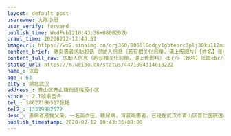 ```yaml
---
layout: default_post
username: 大陈小思
user_verify: forward
publish_time: WedFeb1210:43:36+08002020
crawl_time: 20200212-12:40:51
imageurl: https://wx2.sinaimg.cn/orj360/006llGodgy1gbteorc3plj30ku112mze.jpg,https://wx3.sinaimg.cn/orj360/006llGodgy1gbteorpd1gj30ku112di8.jpg,https://wx3.sinaimg.cn/orj360/006llGodgy1gbteos1hajj30ku1120w7.jpg
content_brief: 肺炎患者求助超话 求助人信息（若有相关化验单，请上传图片）【姓名】张霞【年龄】63【所在城市】湖北 武汉【所在小区、社区】青山区青山镇街道桃源小区【患病时间】2.1咳嗽至今【联系方式】18627180517 张艳【其他紧急联系人】13339982572【病情描述】患病者是我父亲，一名高血压、糖尿 ...全文
content_full_raw: 求助人信息（若有相关化验单，请上传图片）<br/>【姓名】张霞<br/>【年龄】63<br/>【所在城市】湖北武汉<br/>【所在小区、社区】青山区青山镇街道桃源小区<br/>【患病时间】2.1咳嗽至今<br/>【联系方式】18627180517张艳<br/>【其他紧急联系人】13339982572<br/>【病情描述】<br/>患病者是我父亲，一名高血压、糖尿病，肾衰竭患者，已经在武汉市青山区普仁医院透析一年多。近期武汉爆发疫情，正常情况下都应该居家不出门，但是我爸必须按时到定点医院——普仁医院每周透析2次以维持生命，进出医院无疑增加了感染风险。于2020年2月7日因咳嗽一周拍CT检查，结果影像显示双肺感染，高度疑似新冠病毒肺炎。8号核酸检测1次今天出的结果为阴，目前我爸气短喘不上气，呼吸困难，浑身无力，病情急剧恶化，恳请各位好心人帮助救治。<br/>因为居住在城乡结合部，社区答复都是登记等待，实在是病情危急，才到处求助。透析医院明确告知，确诊病人将不能在该院接受透析。希望能有相应的医院（能够透析的新冠肺炎定点医院）及时收治，不能透析和新冠中期转变恶化都能让他这样的慢性重症病人迅速死亡，他将等不到第二次核算测试了。为人子女，泣血求求各位帮忙给我爸争取一点活下去的机会。（代朋友发）<adata-url="http://t.cn/R2WxQOQ"href="http://weibo.com/p/1001018008642010000000000"data-hide=""><spanclass='url-icon'><imgstyle='width:1rem;height:1rem'src='https://h5.sinaimg.cn/upload/2015/09/25/3/timeline_card_small_location_default.png'></span><spanclass="surl-text">武汉</span></a>
status_url: https://m.weibo.cn/status/4471094314018222
name_: 张霞
age_: 63
city_: 湖北武汉
address_: 青山区青山镇街道桃源小区
since_: 2.1咳嗽至今
tel_: 18627180517张艳
tel2_: 13339982572
desc_: 患病者是我父亲，一名高血压、糖尿病，肾衰竭患者，已经在武汉市青山区普仁医院透析一年多。近期武汉爆发疫情，正常情况下都应该居家不出门，但是我爸必须按时到定点医院——普仁医院每周透析2次以维持生命，进出医院无疑增加了感染风险。于2020年2月7日因咳嗽一周拍CT检查，结果影像显示双肺感染，高度疑似新冠病毒肺炎。8号核酸检测1次今天出的结果为阴，目前我爸气短喘不上气，呼吸困难，浑身无力，病情急剧恶化，恳请各位好心人帮助救治。因为居住在城乡结合部，社区答复都是登记等待，实在是病情危急，才到处求助。透析医院明确告知，确诊病人将不能在该院接受透析。希望能有相应的医院（能够透析的新冠肺炎定点医院）及时收治，不能透析和新冠中期转变恶化都能让他这样的慢性重症病人迅速死亡，他将等不到第二次核算测试了。为人子女，泣血求求各位帮忙给我爸争取一点活下去的机会。（代朋友发）<adata-url="http//t.cn/R2WxQOQ"href="http//weibo.com/p/1001018008642010000000000"data-hide=""><spanclass='url-icon'><imgstyle='width1rem;height1rem'src='https//h5.sinaimg.cn/upload/2015/09/25/3/timeline_card_small_location_default.png'></span><spanclass="surl-text">武汉</span></a>
publish_timestamp: 2020-02-12 10:43:36+08:00
---
```

